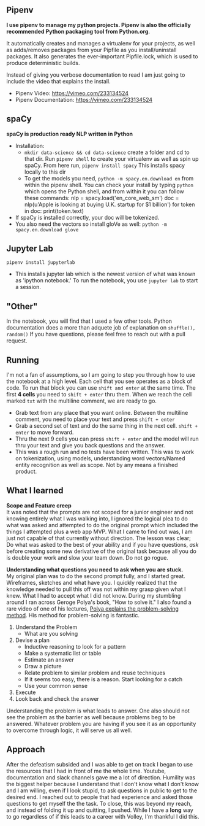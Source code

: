 ## Pipenv

**I use pipenv to manage my python projects. Pipenv is also the officially recommended Python packaging tool from Python.org**.

It automatically creates and manages a virtualenv for your projects, as well as adds/removes packages from your Pipfile as you install/uninstall packages. It also generates the ever-important Pipfile.lock, which is used to produce deterministic builds.

Instead of giving you verbose documentation to read I am just going to include the video that explains the install.

- Pipenv Video: https://vimeo.com/233134524
- Pipenv Documentation: https://vimeo.com/233134524

## spaCy

**spaCy is production ready NLP written in Python**

- Installation:
  - `mkdir data-science && cd data-science` create a folder and cd to that dir. Run `pipenv shell` to create your virtualenv as well as spin up spaCy. From here run, `pipenv install spacy` This installs spacy locally to this dir
  - To get the models you need, `python -m spacy.en.download en` from within the pipenv shell. You can check your install by typing `python` which opens the Python shell, and from within it you can follow these commands:
    nlp = spacy.load('en_core_web_sm')
    doc = nlp(u'Apple is looking at buying U.K. startup for $1 billion')
    for token in doc:
    print(token.text)
- If spaCy is installed correctly, your doc will be tokenized.
- You also need the vectors so install gloVe as well: `python -m spacy.en.download glove`

## Jupyter Lab

`pipenv install jupyterlab`

- This installs jupyter lab which is the newest version of what was known as 'ipython notebook.' To run the notebook, you use `jupyter lab` to start a session.

## "Other"

In the notebook, you will find that I used a few other tools. Python documentation does a more than adquete job of explanation on `shuffle(), random()` If you have questions, please feel free to reach out with a pull request.

## Running

I'm not a fan of assumptions, so I am going to step you through how to use the notebook at a high level. Each cell that you see operates as a block of code. To run that block you can use `shift and enter` at the same time. The first **4 cells** you need to `shift + enter` thru them. When we reach the cell marked `txt` with the multiline comment, we are ready to go.

- Grab text from any place that you want online. Between the multiline comment, you need to place your text and press `shift + enter`
- Grab a second set of text and do the same thing in the next cell. `shift + enter` to move forward.
- Thru the next 9 cells you can press `shift + enter` and the model will run thru your text and give you back questions and the answer.
- This was a rough run and no tests have been written. This was to work on tokenization, using models, understanding word vectors/Named entity recognition as well as scope. Not by any means a finished product.

## What I learned

**Scope and Feature creep**<br />
It was noted that the prompts are not scoped for a junior engineer and not knowing entirely what I was walking into, I ignored the logical plea to do what was asked and attempted to do the original prompt which included the things I attempted plus a web app MVP. What I came to find out was, I am just not capable of that currently without direction. The lesson was clear; Do what was asked to the best of your ability and if you have questions, _ask_ before creating some new derivative of the original task because all you do is double your work and slow your team down. Do not go rogue.

**Understanding what questions you need to ask when you are stuck.** <br>
My original plan was to do the second prompt fully, and I started great. Wireframes, sketches and what have you. I quickly realized that the knowledge needed to pull this off was not within my grasp given what I knew. What I had to accept what I did not know. During my stumbling around I ran across Geroge Polya's book, "How to solve it." I also found a rare video of one of his lectures, [Polya explains the problem-solving method](https://www.youtube.com/watch?v=h0gbw-Ur_do). His method for problem-solving is fantastic.

1. Understand the Problem
   - What are you solving
2. Devise a plan
   - Inductive reasoning to look for a pattern
   - Make a systematic list or table
   - Estimate an answer
   - Draw a picture
   - Relate problem to similar problem and reuse techniques
   - If it seems too easy, there is a reason. Start looking for a catch
   - Use your common sense
3. Execute
4. Look back and check the answer

Understanding the problem is what leads to answer. One also should not see the problem as the barrier as well because problems beg to be answered. Whatever problem you are having if you see it as an opportunity to overcome through logic, it will serve us all well.

## Approach

After the defeatism subsided and I was able to get on track I began to use the resources that I had in front of me the whole time. Youtube, documentation and slack channels gave me a lot of direction. Humility was the biggest helper because I understand that I don't know what I don't know and I am willing, even if I look stupid, to ask questions in public to get to the desired end. I reached out to people that had experience and asked those questions to get myself the the task. To close, this was beyond my reach, and instead of folding it up and quitting, I pushed. While I have a **long** way to go regardless of if this leads to a career with Volley, I'm thankful I did this.
